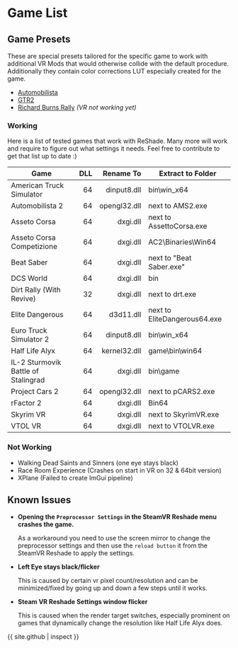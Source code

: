 ﻿---
---

Game List
=======

## Game Presets
These are special presets tailored for the specific game to work with additional VR Mods that would otherwise collide with the default procedure.
Additionally they contain color corrections LUT especially created for the game.

- [Automobilista](https://www.racedepartment.com/downloads/retrolux-reshade-automobilista.30742/)
- [GTR2](https://www.racedepartment.com/downloads/retrolux-reshade-gtr2.42342/)
- [Richard Burns Rally](https://www.racedepartment.com/threads/reshade-preset-for-rbr.166023/) *(VR not working yet)*


### Working
Here is a list of tested games that work with ReShade.
Many more will work and require to figure out what settings it needs.
Feel free to contribute to get that list up to date :)

| Game                                | DLL         | Rename To      | Extract to Folder                    |
| ----------------------------------- | -----------:| --------------:|------------------------------------- |
| American Truck Simulator            |          64 |  dinput8.dll   | bin\win_x64                          |
| Automobilista 2                     |          64 |  opengl32.dll  | next to AMS2.exe                     |
| Asseto Corsa                        |          64 |  dxgi.dll      | next to AssettoCorsa.exe             |
| Asseto Corsa Competizione           |          64 |  dxgi.dll      | AC2\Binaries\Win64                   |
| Beat Saber                          |          64 |  dxgi.dll      | next to "Beat Saber.exe"             |
| DCS World                           |          64 |  dxgi.dll      | bin                                  |
| Dirt Rally (With Revive)            |          32 |  dxgi.dll      | next to drt.exe                      |
| Elite Dangerous                     |          64 |  d3d11.dll     | next to EliteDangerous64.exe         |
| Euro Truck Simulator 2              |          64 |  dinput8.dll   | bin\win_x64                          |
| Half Life Alyx                      |          64 |  kernel32.dll  | game\bin\win64                       |
| IL-2 Sturmovik Battle of Stalingrad |          64 |  dxgi.dll      | bin\game                             |
| Project Cars 2                      |          64 |  opengl32.dll  | next to pCARS2.exe                   |
| rFactor 2                           |          64 |  dxgi.dll      | Bin64                                |
| Skyrim VR                           |          64 |  dxgi.dll      | next to SkyrimVR.exe                 |
| VTOL VR                             |          64 |  dxgi.dll      | next to VTOLVR.exe                   |

### Not Working

- Walking Dead Saints and Sinners (one eye stays black)
- Race Room Experience (Crashes on start in VR on 32 & 64bit version)
- XPlane (Failed to create ImGui pipeline)


## Known Issues

- **Opening the `Preprocessor Settings` in the SteamVR Reshade menu crashes the game.**

  As a workaround you need to use the screen mirror to change the preprocessor settings
  and then use the `reload button` it from the SteamVR Reshade to apply the settings.

- **Left Eye stays black/flicker**

  This is caused by certain vr pixel count/resolution and can be minimized/fixed by
  going up and down a few steps until it works.

- **Steam VR Reshade Settings window flicker**

  This is caused when the render target switches, especially prominent on games that dynamically
  change the resolution like Half Life Alyx does.


{{ site.github | inspect }}